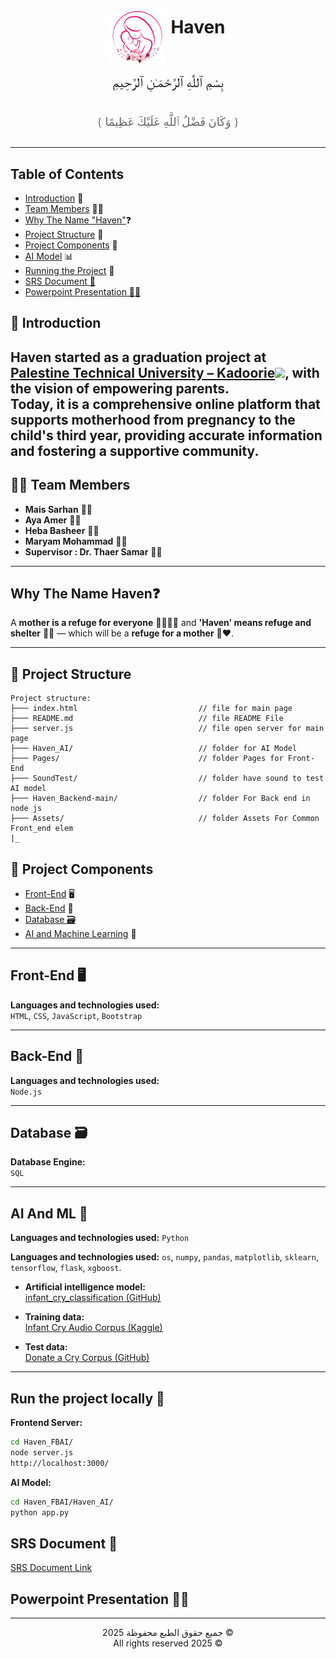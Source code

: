 <div style="display: flex; justify-content: center; align-items: flex-start; gap: 10px;">
  <img src="https://github.com/MaisSerhan/Haven_FBAI/blob/main/Assets/images/HalfTranLogo.png?raw=true" width="86px" alt="Haven Logo" />
  <h1 style="margin: 0; padding-top: 10px;">Haven</h1>
</div>

<div dir="rtl" align="center" style="font-family: 'Amiri', serif; font-size: 22px; line-height: 1.8; margin-top: 10px;">
بِسْمِ ٱللَّٰهِ ٱلرَّحْمَـٰنِ ٱلرَّحِيمِ 

<span style="font-size: 18px; color: #666;">{ وَكَانَ فَضْلُ ٱللَّهِ عَلَيْكَ عَظِيمًا }</span>
</div>


---
## Table of Contents

- [Introduction](#🌸-introduction) 🌸 
- [Team Members](#👩‍💻-team-members) 👩‍💻
- [Why The Name "Haven"](#why-the-name-haven❓)❓
- [Project Structure](#📁-project-structure) 📁
- [Project Components](#🧩-project-components) 🧩
- [AI Model](#ai-and-ml-🧠) 📊
- [Running the Project](#run-the-project-locally-🚀) 🚀 
- [SRS Document 📄](#srs-document-📄)
- [Powerpoint Presentation 🧑‍🏫](#powerpoint-presentation-🧑‍🏫)

## 🌸 Introduction

**Haven** started as a graduation project at<a href=https://ptuk.edu.ps/ar/> **Palestine Technical University – Kadoorie**<img src="https://ptuk.edu.ps/assets/images/logo-circle.png" height="50px"></a>, with the vision of **empowering parents**. 
<br>
Today, it is a comprehensive online platform that supports motherhood from **pregnancy to the child's third year**, providing accurate information and fostering a supportive community.
---

## 👩‍💻 Team Members

- **Mais Sarhan** 🧑‍🎓  
- **Aya Amer** 🧑‍🎓  
- **Heba Basheer** 🧑‍🎓 
- **Maryam Mohammad** 🧑‍🎓  
- **Supervisor : Dr. Thaer Samar** 👨‍💼


---

## Why The Name Haven❓


A **mother is a refuge for everyone** 👩‍👧‍👦💖 and **'Haven' means refuge and shelter** 🏡✨ — which will be a **refuge for a mother** 🤰❤️.


---
## 📁 Project Structure

```
Project structure: 
├─── index.html                           // file for main page
├─── README.md                            // file README File
├─── server.js                            // file open server for main page
├─── Haven_AI/                            // folder for AI Model
├─── Pages/                               // folder Pages for Front-End
├─── SoundTest/                           // folder have sound to test AI model
├─── Haven_Backend-main/                  // folder For Back end in node js
├─── Assets/                              // folder Assets For Common Front_end elem
|_
```
## 🧩 Project Components

- [Front-End](#front-end-🖥️) 🖥️
- [Back-End](#back-end-🔧) 🔧
- [Database 🗃️](#database-🗃️ )
- [AI and Machine Learning](#ai-and-ml-🧠) 🧠


---

## Front-End 🖥️

**Languages ​​and technologies used:**  
`HTML`, `CSS`, `JavaScript`, `Bootstrap`

---

## Back-End 🔧

**Languages ​​and technologies used:**  
`Node.js`

---

## Database 🗃️ 

**Database Engine:**  
`SQL`

---
## AI And ML 🧠

**Languages ​​and technologies used:**  `Python`

**Languages ​​and technologies used:**  `os`, `numpy`, `pandas`, `matplotlib`, `sklearn`, `tensorflow`, `flask`, `xgboost`.

- **Artificial intelligence model:**  
  [infant_cry_classification (GitHub)](https://github.com/jcdavid21/infant_cry_classification)

- **Training data:**  
  [Infant Cry Audio Corpus (Kaggle)](https://www.kaggle.com/datasets/warcoder/infant-cry-audio-corpus)

- **Test data:**  
  [Donate a Cry Corpus (GitHub)](https://github.com/gveres/donateacry-corpus/tree/master)

---

## Run the project locally 🚀

**Frontend Server:**
```bash
cd Haven_FBAI/
node server.js
http://localhost:3000/
```
**AI Model:**
```bash
cd Haven_FBAI/Haven_AI/
python app.py
```


##  SRS Document 📄

[SRS Document Link](#)

## Powerpoint Presentation 🧑‍🏫
---

<p align="center" dir="rtl">
  © جميع حقوق الطبع محفوظة 2025
  <br>
  © All rights reserved 2025
</p>


